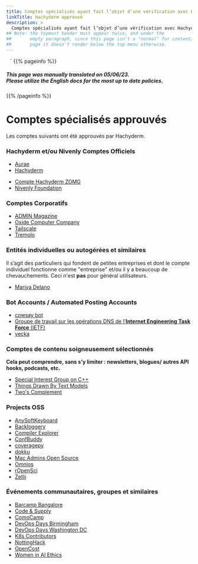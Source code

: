 ```yaml
---
title: Comptes spécialisés ayant fait l’objet d’une vérification avec Hachyderm
linkTitle: Hachyderm approuvé
description: >
  Comptes spécialisés ayant fait l’objet d’une vérification avec Hachyderm
## Note: the topmost header must appear twice, and under the
##       empty paragraph, since this page isn't a "normal" for content/en/
##       page it doesn't render below the top menu otherwise.
---
```

`
`
`
{{% pageinfo %}}
<h5 class="text-center">This page was manually translated on 05/06/23. </br>Please utilize the English docs for the most up to date policies.</h5>
{{% /pageinfo %}}
<!-- <p></p>


<!-- # Comptes spécialisés approuvés  -->
# Comptes spécialisés approuvés

Les comptes suivants ont été approuvés par Hachyderm.

### Hachyderm et/ou Nivenly Comptes Officiels

* <a rel="me" href="https://hachyderm.io/@aurae">Aurae</a>
* <a rel="me" href="https://hachyderm.io/@hachyderm">Hachyderm</a>
<!-- * <a rel="me" href="https://hachyderm.io/@hachyinfra">Hachyderm Infra</a>
 -->
* <a rel="me" href="https://hachyderm.io/@zomg">Compte Hachyderm ZOMG </a>
* <a rel="me" href="https://hachyderm.io/@nivenly">Nivenly Foundation</a>

### Comptes Corporatifs

* <a rel="me" href="https://hachyderm.io/@adminmagazine">ADMIN Magazine</a>
* <a rel="me" href="https://hachyderm.io/@oxidecomputer">Oxide Computer Company</a>
* <a rel="me" href="https://hachyderm.io/@tailscale">Tailscale</a>
* <a rel="me" href="https://hachyderm.io/@tremolo">Tremolo</a>

### Entités individuelles ou autogérées et similaires

Il s’agit des particuliers qui fondent de petites entreprises et dont le compte individuel fonctionne comme "entreprise"
et/ou il y a beaucoup de chevauchements. Ceci n'est **pas** pour général utilisateurs.

* <a rel="me" href="https://hachyderm.io/@mariyadelano">Mariya Delano</a>

### Bot Accounts / Automated Posting Accounts

* <a rel="me" href="https://hachyderm.io/@cowsay">cowsay bot</a>
* <a rel="me" href="https://hachyderm.io/@ietf_wg_dnsop">Groupe de travail sur les opérations DNS de l’**Internet Engineering Task Force** (IETF)</a>
* <a rel="me" href="https://hachyderm.io/@vecka">vecka</a>

### Comptes de contenu soigneusement sélectionnés

**Cela peut comprendre, sans s’y limiter : newsletters, blogues/
autres API hooks, podcasts, etc.**

* <a rel="me" href="https://hachyderm.io/@SIGCPP">Special Interest Group on C++</a>
* <a rel="me" href="https://hachyderm.io/@ThingsDrawnByTextModels">Things Drawn By Text Models</a>
* <a rel="me" href="https://hachyderm.io/@TwosComplement">Two's Complement</a>

### Projects OSS

* <a rel="me" href="https://hachyderm.io/@AnySoftKeyboard">AnySoftKeyboard</a>
* <a rel="me" href="https://hachyderm.io/@Backloggery">Backloggery</a>
* <a rel="me" href="https://hachyderm.io/@compiler_explorer">Compiler Explorer</a>
* <a rel="me" href="https://hachyderm.io/@ConfBuddy">ConfBuddy</a>
* <a rel="me" href="https://hachyderm.io/@coveragepy">coveragepy</a>
* <a rel="me" href="https://hachyderm.io/@dokku">dokku</a>
* <a rel="me" href="https://hachyderm.io/@macadminsopensource">Mac Admins Open Source</a>
* <a rel="me" href="https://hachyderm.io/@omnios">Omnios</a>
* <a rel="me" href="https://hachyderm.io/@rOpenSci">rOpenSci</a>
* <a rel="me" href="https://hachyderm.io/@zellij">Zellij</a>

### Événements communautaires, groupes et similaires

* <a rel="me" href="https://hachyderm.io/@barcampbangalore">Barcamp Bangalore</a>
* <a rel="me" href="https://hachyderm.io/@CodeAndSupply">Code & Supply</a>
* <a rel="me" href="https://hachyderm.io/@comocamp">ComoCamp</a>
* <a rel="me" href="https://hachyderm.io/@devopsdaysbham">DevOps Days Birmingham</a>
* <a rel="me" href="https://hachyderm.io/@devopsdaysdc">DevOps Days Washington DC</a>
* <a rel="me" href="https://hachyderm.io/@K8sContributors">K8s Contributors</a>
* <a rel="me" href="https://hachyderm.io/@NottingHack">NottingHack</a>
* <a rel="me" href="https://hachyderm.io/@OpenCost">OpenCost</a>
* <a rel="me" href="https://hachyderm.io/@WomeninAIethics">Women in AI Ethics</a>
